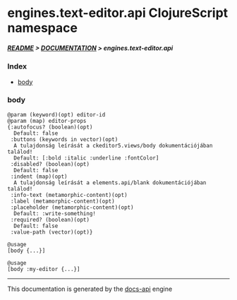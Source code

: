 
# engines.text-editor.api ClojureScript namespace

##### [README](../../../../README.md) > [DOCUMENTATION](../../../COVER.md) > engines.text-editor.api

### Index

- [body](#body)

### body

```
@param (keyword)(opt) editor-id
@param (map) editor-props
{:autofocus? (boolean)(opt)
  Default: false
 :buttons (keywords in vector)(opt)
  A tulajdonság leírását a ckeditor5.views/body dokumentációjában találod!
  Default: [:bold :italic :underline :fontColor]
 :disabled? (boolean)(opt)
  Default: false
 :indent (map)(opt)
  A tulajdonság leírását a elements.api/blank dokumentációjában találod!
 :info-text (metamorphic-content)(opt)
 :label (metamorphic-content)(opt)
 :placeholder (metamorphic-content)(opt)
  Default: :write-something!
 :required? (boolean)(opt)
  Default: false
 :value-path (vector)(opt)}
```

```
@usage
[body {...}]
```

```
@usage
[body :my-editor {...}]
```

---

This documentation is generated by the [docs-api](https://github.com/bithandshake/docs-api) engine

